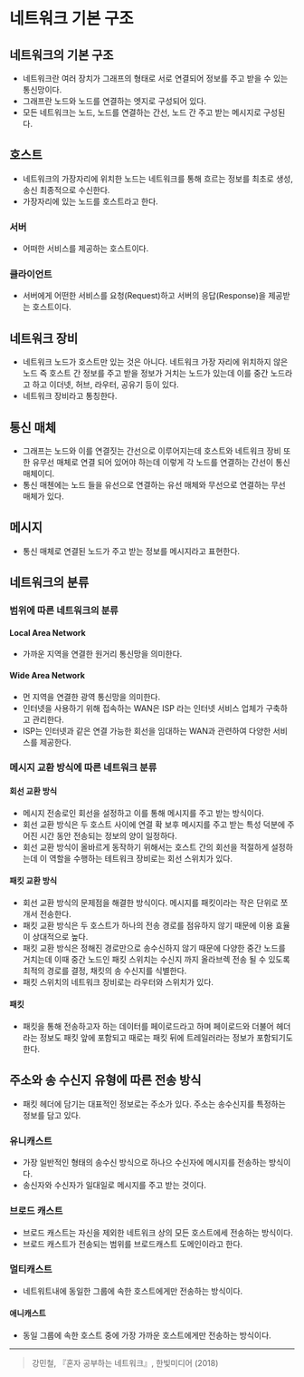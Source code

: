 # 네트워크 기본 구조

## 네트워크의 기본 구조 
- 네트워크란 여러 장치가 그래프의 형태로 서로 연결되어 정보를 주고 받을 수 있는 통신망이다. 
- 그래프란 노드와 노드를 연결하는 엣지로 구성되어 있다.
- 모든 네트워크는 노드, 노드를 연결하는 간선, 노드 간 주고 받는 메시지로 구성된다. 

## 호스트 
- 네트워크의 가장자리에 위치한 노드는 네트워크를 통해 흐르는 정보를 최초로 생성, 송신 최종적으로 수신한다. 
- 가장자리에 있는 노드를 호스트라고 한다.

### 서버 
- 어떠한 서비스를 제공하는 호스트이다. 

### 클라이언트 
- 서버에게 어떤한 서비스를 요청(Request)하고 서버의 응답(Response)을 제공받는 호스트이다. 

## 네트워크 장비 
- 네트워크 노드가 호스트만 있는 것은 아니다. 네트워크 가장 자리에 위치하지 않은 노드 즉 호스트 간 정보를 주고 받을 정보가 거치는 노드가 있는데 이를 중간 노드라고 하고 이더넷, 허브, 라우터, 공유기 등이 있다. 
- 네트워크 장비라고 통칭한다. 
  
## 통신 매체 
- 그래프는 노드와 이를 연결짓는 간선으로 이루어지는데 호스트와 네트워크 장비 또한 유무선 매체로 연결 되어 있어야 하는데 이렇게 각 노드를 연결하는 간선이 통신 매체이디.
- 통신 매첸에는 노드 들을 유선으로 연결하는 유선 매체와 무선으로 연결하는 무선 매체가 있다. 

## 메시지 
- 통신 매체로 연결된 노드가 주고 받는 정보를 메시지라고 표현한다. 

## 네트워크의 분류 
### 범위에 따른 네트워크의 분류 
#### Local Area Network
- 가까운 지역을 연결한 원거리 통신망을 의미한다. 

#### Wide Area Network
- 먼 지역을 연결한 광역 통신망을 의미한다. 
- 인터넷을 사용하기 위해 접속하는 WAN은 ISP 라는 인터넷 서비스 업체가 구축하고 관리한다. 
- ISP는 인터넷과 같은 연결 가능한 회선을 임대하는 WAN과 관련하여 다양한 서비스를 제공한다.

### 메시지 교환 방식에 따른 네트워크 분류 
#### 회선 교환 방식
- 메시지 전송로인 회선을 설정하고 이를 통해 메시지를 주고 받는 방식이다. 
- 회선 교환 방식은 두 호스트 사이에 연결 확 보후 메시지를 주고 받는 특성 덕분에 주어진 시간 동안 전송되는 정보의 양이 일정하다.
- 회선 교환 방식이 올바르게 동작하기 위해서는 호스트 간의 회선을 적절하게 설정하는데 이 역할을 수행하는 테트워크 장비로는 회선 스위치가 있다. 
   
#### 패킷 교환 방식 
- 회선 교환 방식의 문제점을 해결한 방식이다. 메시지를 패킷이라는 작은 단위로 쪼개서 전송한다. 
- 패킷 교환 방식은 두 호스트가 하나의 전송 경로를 점유하지 않기 때문에 이용 효율이 상대적으로 높다. 
- 패킷 교환 방식은 정해진 경로만으로 송수신하지 않기 때문에 다양한 중간 노드를 거치는데 이때 중간 노드인 패킷 스위치는 수신지 까지 올라브렉 전송 될 수 있도록 최적의 경로를 결정, 채킷의 송 수신지를 식별한다. 
- 패킷 스위치의 네트워크 장비로는 라우터와 스위치가 있다. 

#### 패킷 
- 패킷을 통해 전송하고자 하는 데이터를 페이로드라고 하며 페이로드와 더불어 헤더라는 정보도 패킷 앞에 포함되고 때로는 패킷 뒤에 트레일러라는 정보가 포함되기도 한다. 

## 주소와 송 수신지 유형에 따른 전송 방식 
- 패킷 헤더에 담기는 대표적인 정보로는 주소가 있다. 주소는 송수신지를 특정하는 정보를 담고 있다. 
### 유니캐스트 
- 가장 일반적인 형태의 송수신 방식으로 하나으 수신자에 메시지를 전송하는 방식이다.
- 송신자와 수신자가 일대일로 메시지를 주고 받는 것이다. 
  
### 브로드 캐스트 
- 브로드 캐스트는 자신을 제외한 네트워크 상의 모든 호스트에세 전송하는 방식이다. 
- 브로드 캐스트가 전송되는 범위를 브로드캐스트 도메인이라고 한다. 
  
### 멀티캐스트 
- 네트워트내에 동일한 그룹에 속한 호스트에게만 전송하는 방식이다.

#### 애니캐스트 
- 동일 그룹에 속한 호스트 중에 가장 가까운 호스트에게만 전송하는 방식이다. 
--- 
> 강민철, 『혼자 공부하는 네트워크』, 한빛미디어 (2018)   